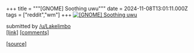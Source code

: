 +++
title = """[GNOME] Soothing uwu"""
date = 2024-11-08T13:01:11.000Z
tags = ["reddit","wm"]
+++
[![[GNOME] Soothing uwu](https://b.thumbs.redditmedia.com/SF2IGqYS475ATvy5CM0EqNEo534HE2Ba2Nsb7tsAiis.jpg "[GNOME] Soothing uwu")](https://www.reddit.com/r/unixporn/comments/1gmhytc/gnome_soothing_uwu/)

submitted by [/u/Lakelimbo](https://www.reddit.com/user/Lakelimbo)  
[\[link\]](https://www.reddit.com/gallery/1gmhytc) [\[comments\]](https://www.reddit.com/r/unixporn/comments/1gmhytc/gnome_soothing_uwu/)

[[source]](https://www.reddit.com/r/unixporn/comments/1gmhytc/gnome_soothing_uwu/)
